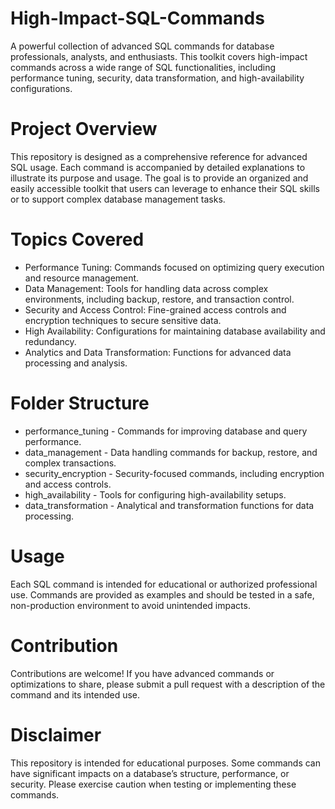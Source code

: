# High-Impact-SQL-Commands
A powerful collection of advanced SQL commands for database professionals, analysts, and enthusiasts. This toolkit covers high-impact commands across a wide range of SQL functionalities, including performance tuning, security, data transformation, and high-availability configurations.

# Project Overview
This repository is designed as a comprehensive reference for advanced SQL usage. Each command is accompanied by detailed explanations to illustrate its purpose and usage. The goal is to provide an organized and easily accessible toolkit that users can leverage to enhance their SQL skills or to support complex database management tasks.

# Topics Covered
- Performance Tuning: Commands focused on optimizing query execution and resource management.
- Data Management: Tools for handling data across complex environments, including backup, restore, and transaction control.
- Security and Access Control: Fine-grained access controls and encryption techniques to secure sensitive data.
- High Availability: Configurations for maintaining database availability and redundancy.
- Analytics and Data Transformation: Functions for advanced data processing and analysis.

# Folder Structure
- performance_tuning - Commands for improving database and query performance.
- data_management - Data handling commands for backup, restore, and complex transactions.
- security_encryption - Security-focused commands, including encryption and access controls.
- high_availability - Tools for configuring high-availability setups.
- data_transformation - Analytical and transformation functions for data processing.

# Usage
Each SQL command is intended for educational or authorized professional use. Commands are provided as examples and should be tested in a safe, non-production environment to avoid unintended impacts.

# Contribution
Contributions are welcome! If you have advanced commands or optimizations to share, please submit a pull request with a description of the command and its intended use.

# Disclaimer
This repository is intended for educational purposes. Some commands can have significant impacts on a database’s structure, performance, or security. Please exercise caution when testing or implementing these commands.
